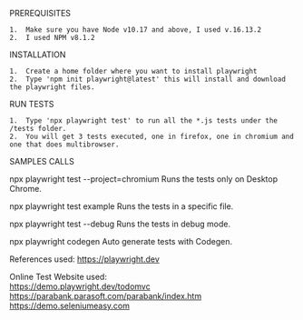 PREREQUISITES
    
    1.  Make sure you have Node v10.17 and above, I used v.16.13.2
    2.  I used NPM v8.1.2

INSTALLATION

    1.  Create a home folder where you want to install playwright
    2.  Type 'npm init playwright@latest' this will install and download the playwright files. 

RUN TESTS

    1.  Type 'npx playwright test' to run all the *.js tests under the /tests folder.
    2.  You will get 3 tests executed, one in firefox, one in chromium and one that does multibrowser.

SAMPLES CALLS

  npx playwright test --project=chromium
    Runs the tests only on Desktop Chrome.

  npx playwright test example
    Runs the tests in a specific file.

  npx playwright test --debug
    Runs the tests in debug mode.

  npx playwright codegen
    Auto generate tests with Codegen.

References used: 
https://playwright.dev

Online Test Website used:  
https://demo.playwright.dev/todomvc
https://parabank.parasoft.com/parabank/index.htm
https://demo.seleniumeasy.com


